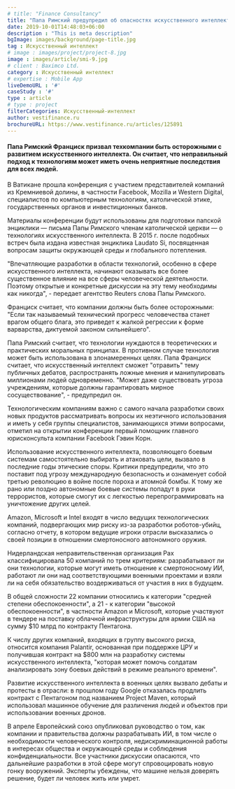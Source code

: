 ```yaml
---
# title: "Finance Consultancy"
title: "Папа Римский предупредил об опасностях искусственного интеллекта"
date: 2019-10-01T14:48:03+06:00
description : "This is meta description"
bgImage: images/background/page-title.jpg
tag : Искусственный интеллект
# image : images/project/project-8.jpg
image : images/article/smi-9.jpg
# client : Baximco Ltd.
category : Искусственный интеллект
# expertise : Mobile App
liveDemoURL : '#'
caseStudy : '#'
type : article
# type : project
filterCategories: Искусственный-интеллект
author: vestifinance.ru
brochureURL: https://www.vestifinance.ru/articles/125891
---
```


#### Папа Римский Франциск призвал техкомпании быть осторожными с развитием искусственного интеллекта. Он считает, что неправильный подход к технологиям может иметь очень неприятные последствия для всех людей.

В Ватикане прошла конференция с участием представителей компаний из Кремниевой долины, в частности Facebook, Mozilla и Western Digital, специалистов по компьютерным технологиям, католической этике, государственных органов и инвестиционных банков.

Материалы конференции будут использованы для подготовки папской энциклики — письма Папы Римского членам католической церкви — о технологиях искусственного интеллекта. В 2015 г. после подобных встреч была издана известная энциклика Laudato Si, посвященная вопросам защиты окружающей среды и глобального потепления.

"Впечатляющие разработки в области технологий, особенно в сфере искусственного интеллекта, начинают оказывать все более существенное влияние на все сферы человеческой деятельности. Поэтому открытые и конкретные дискуссии на эту тему необходимы как никогда", - передает агентство Reuters слова Папы Римского.

Франциск считает, что компании должны быть более осторожными: "Если так называемый технический прогресс человечества станет врагом общего блага, это приведет к жалкой регрессии к форме варварства, диктуемой законом сильнейшего".

Папа Римский считает, что технологии нуждаются в теоретических и практических моральных принципах. В противном случае технология может быть использована в злонамеренных целях. Папа Франциск считает, что искусственный интеллект сможет "отравить" тему публичных дебатов, распространять ложные мнения и манипулировать миллионами людей одновременно. "Может даже существовать угроза учреждениям, которые должны гарантировать мирное сосуществование", - предупредил он.

Технологическим компаниям важно с самого начала разработки своих новых продуктов рассматривать вопросы их неэтичного использования и иметь у себя группы специалистов, занимающихся этими вопросами, отметил на открытии конференции первый помощник главного юрисконсульта компании Facebook Гэвин Корн.

Использование искусственного интеллекта, позволяющего боевым системам самостоятельно выбирать и атаковать цели, вызвало в последние годы этические споры. Критики предупредили, что это поставит под угрозу международную безопасность и ознаменует собой третью революцию в войне после пороха и атомной бомбы. К тому же рано или поздно автономные боевые системы попадут в руки террористов, которые смогут их с легкостью перепрограммировать на уничтожение других целей.

Amazon, Microsoft и Intel входят в число ведущих технологических компаний, подвергающих мир риску из-за разработки роботов-убийц, согласно отчету, в котором ведущие игроки отрасли высказались о своей позиции в отношении смертоносного автономного оружия.

Нидерландская неправительственная организация Pax классифицировала 50 компаний по трем критериям: разрабатывают ли они технологии, которые могут иметь отношение к смертоносному ИИ, работают ли они над соответствующими военными проектами и взяли ли на себя обязательство воздерживаться от участия в них в будущем.

В общей сложности 22 компании относились к категории "средней степени обеспокоенности", а 21 - к категории "высокой обеспокоенности", в частности Amazon и Microsoft, которые участвуют в тендере на поставку облачной инфраструктуры для армии США на сумму $10 млрд по контракту Пентагона.

К числу других компаний, входящих в группу высокого риска, относится компания Palantir, основанная при поддержке ЦРУ и получившая контракт на $800 млн на разработку системы искусственного интеллекта, "которая может помочь солдатам анализировать зону боевых действий в режиме реального времени".

Развитие искусственного интеллекта в военных целях вызвало дебаты и протесты в отрасли: в прошлом году Google отказалась продлить контракт с Пентагоном под названием Project Maven, который использовал машинное обучение для различения людей и объектов при использовании военных дронов.

В апреле Европейский союз опубликовал руководство о том, как компании и правительства должны разрабатывать ИИ, в том числе о необходимости человеческого контроля, недискриминационной работы в интересах общества и окружающей среды и соблюдения конфиденциальности. Все участники дискуссии опасаются, что дальнейшие разработки в этой сфере могут спровоцировать новую гонку вооружений. Эксперты убеждены, что машине нельзя доверять решение, будет ли человек жить или умрет.

